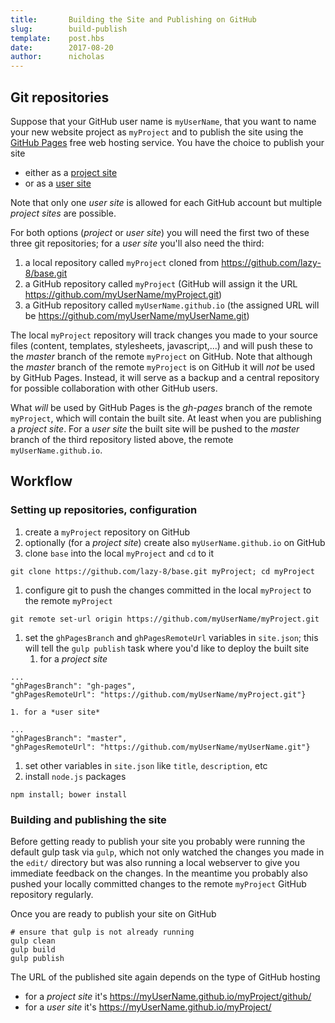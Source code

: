 ```yaml
---
title:       Building the Site and Publishing on GitHub
slug:        build-publish
template:    post.hbs
date:        2017-08-20
author:      nicholas
---
```


## Git repositories

Suppose that your GitHub user name is `myUserName`, that you want to name your new website project as `myProject` and to publish the site using the [GitHub Pages](https://pages.github.com/) free web hosting service.  You have the choice to publish your site
* either as a [project site](https://help.github.com/articles/user-organization-and-project-pages/#project-pages)
* or as a [user site](https://help.github.com/articles/user-organization-and-project-pages/#user--organization-pages)

Note that only one *user site* is allowed for each GitHub account but multiple *project sites* are possible.

For both options (*project* or *user site*) you will need the first two of these three git repositories; for a *user site* you'll also need the third:
1. a local repository called `myProject` cloned from https://github.com/lazy-8/base.git
1. a GitHub repository called `myProject` (GitHub will assign it the URL https://github.com/myUserName/myProject.git)
1. a GitHub repository called `myUserName.github.io` (the assigned URL will be https://github.com/myUserName/myUserName.git)

The local `myProject` repository will track changes you made to your source files (content, templates, stylesheets, javascript,...) and will push these to the *master* branch of the remote `myProject` on GitHub.  Note that although the *master* branch of the remote `myProject` is on GitHub it will *not* be used by GitHub Pages.  Instead, it will serve as a backup and a central repository for possible collaboration with other GitHub users.

What *will* be used by GitHub Pages is the *gh-pages* branch of the remote `myProject`, which will contain the built site.  At least when you are publishing a *project site*.  For a *user site* the built site will be pushed to the *master* branch of the third repository listed above, the remote `myUserName.github.io`.

## Workflow

### Setting up repositories, configuration

1. create a `myProject` repository on GitHub
1. optionally (for a *project site*) create also `myUserName.github.io` on GitHub
1. clone `base` into the local `myProject` and `cd` to it
```
git clone https://github.com/lazy-8/base.git myProject; cd myProject
```
1. configure git to push the changes committed in the local `myProject` to the remote `myProject`
```
git remote set-url origin https://github.com/myUserName/myProject.git
```
1. set the `ghPagesBranch` and `ghPagesRemoteUrl` variables in `site.json`; this will tell the `gulp publish` task where you'd like to deploy the built site
    1. for a *project site*
```
...
"ghPagesBranch": "gh-pages",
"ghPagesRemoteUrl": "https://github.com/myUserName/myProject.git"}
```
    1. for a *user site*
```
...
"ghPagesBranch": "master",
"ghPagesRemoteUrl": "https://github.com/myUserName/myUserName.git"}
```
1. set other variables in `site.json` like `title`, `description`, etc
1. install `node.js` packages
```
npm install; bower install
```

### Building and publishing the site

Before getting ready to publish your site you probably were running the default gulp task via `gulp`, which not only watched the changes you made in the `edit/` directory but was also running a local webserver to give you immediate feedback on the changes.  In the meantime you probably also pushed your locally committed changes to the remote `myProject` GitHub repository regularly.

Once you are ready to publish your site on GitHub
```
# ensure that gulp is not already running
gulp clean
gulp build
gulp publish
```

The URL of the published site again depends on the type of GitHub hosting
* for a *project site* it's https://myUserName.github.io/myProject/github/
* for a *user site* it's https://myUserName.github.io/myProject/

